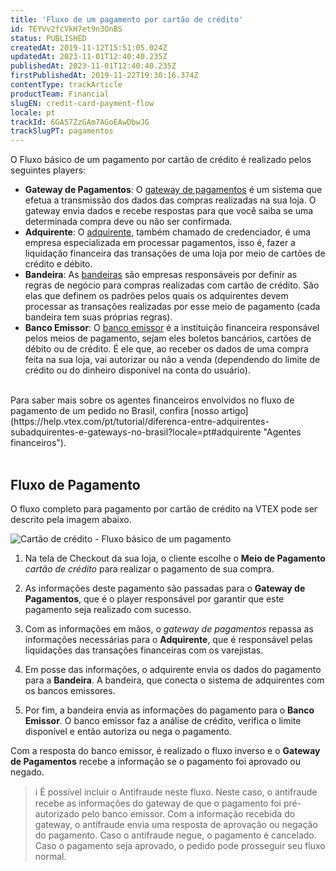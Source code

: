 ```yaml
---
title: 'Fluxo de um pagamento por cartão de crédito'
id: TEYVv2fcVkH7et9n3OnBS
status: PUBLISHED
createdAt: 2019-11-12T15:51:05.024Z
updatedAt: 2023-11-01T12:40:40.235Z
publishedAt: 2023-11-01T12:40:40.235Z
firstPublishedAt: 2019-11-22T19:30:16.374Z
contentType: trackArticle
productTeam: Financial
slugEN: credit-card-payment-flow
locale: pt
trackId: 6GAS7ZzGAm7AGoEAwDbwJG
trackSlugPT: pagamentos
---
```


O Fluxo básico de um pagamento por cartão de crédito é realizado pelos seguintes players:   

- **Gateway de Pagamentos**: O [gateway de pagamentos](https://help.vtex.com/pt/tutorial/o-que-e-um-gateway-de-pagamentos?locale=pt "Gateway de pagamentos") é um sistema que efetua a transmissão dos dados das compras realizadas na sua loja. O gateway envia dados e recebe respostas para que você saiba se uma determinada compra deve ou não ser confirmada. 
- **Adquirente**: O [adquirente](https://help.vtex.com/pt/tutorial/diferenca-entre-adquirentes-subadquirentes-e-gateways-no-brasil?locale=pt#adquirente "Adquirente"), também chamado de credenciador, é uma empresa especializada em processar pagamentos, isso é, fazer a liquidação financeira das transações de uma loja por meio de cartões de crédito e débito.
- **Bandeira**: As [bandeiras](https://help.vtex.com/pt/tutorial/o-que-e-uma-bandeira-de-cartao-de-credito--4bNba5QYuIwKEmac88KwyI "Bandeira") são empresas responsáveis por definir as regras de negócio para compras realizadas com cartão de crédito. São elas que definem os padrões pelos quais os adquirentes devem processar as transações realizadas por esse meio de pagamento (cada bandeira tem suas próprias regras).
- **Banco Emissor**: O [banco emissor](https://help.vtex.com/pt/tutorial/o-que-e-banco-emissor?locale=pt "Banco Emissor") é a instituição financeira responsável pelos meios de pagamento, sejam eles boletos bancários, cartões de débito ou de crédito. É ele que, ao receber os dados de uma compra feita na sua loja, vai autorizar ou não a venda (dependendo do limite de crédito ou do dinheiro disponível na conta do usuário). 
<br/>
Para saber mais sobre os agentes financeiros envolvidos no fluxo de pagamento de um pedido no Brasil, confira [nosso artigo](https://help.vtex.com/pt/tutorial/diferenca-entre-adquirentes-subadquirentes-e-gateways-no-brasil?locale=pt#adquirente "Agentes financeiros"). <br/>
<br/>

## Fluxo de Pagamento

O fluxo completo para pagamento por cartão de crédito na VTEX pode ser descrito pela imagem abaixo. 

![Cartão de crédito - Fluxo básico de um pagamento](//images.ctfassets.net/alneenqid6w5/64zjpwrBkpqbOhR7vtZhKs/424c414ed06f81c4edcc676773fd00d9/Fluxo_Cart__o_de_Cr__dito.jpg)

1. Na tela de Checkout da sua loja, o cliente escolhe o  **Meio de Pagamento**  _cartão de crédito_ para realizar o pagamento de sua compra.  

2. As informações deste pagamento são passadas para o  **Gateway de Pagamentos**, que é o player responsável por garantir que este pagamento seja realizado com sucesso.  

3. Com as informações em mãos, o _gateway de pagamentos_ repassa as informações necessárias para o  **Adquirente**, que é responsável pelas liquidações das transações financeiras com os varejistas.  

4. Em posse das informações, o adquirente envia os dados do pagamento para a  **Bandeira**. A bandeira, que conecta o sistema de adquirentes com os bancos emissores. 

5. Por fim, a bandeira envia as informações do pagamento para o **Banco Emissor**. O banco emissor faz a análise de crédito, verifica o limite disponível e então autoriza ou nega o pagamento.

Com a resposta do banco emissor, é realizado o fluxo inverso e o  **Gateway de Pagamentos**  recebe a informação se o pagamento foi aprovado ou negado.

>ℹ️ É possível incluir o Antifraude neste fluxo. Neste caso, o antifraude recebe as informações do gateway de que o pagamento foi pré-autorizado pelo banco emissor. Com a informação recebida do gateway, o antifraude envia uma resposta de aprovação ou negação do pagamento. Caso o antifraude negue, o pagamento é cancelado. Caso o pagamento seja aprovado, o pedido pode prosseguir seu fluxo normal.
